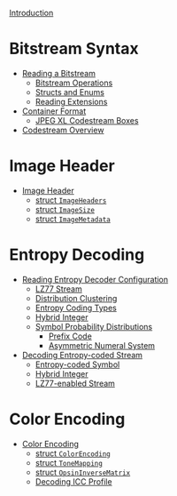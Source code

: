 [Introduction](./README.md)

# Bitstream Syntax

- [Reading a Bitstream](./bitstream/README.md)
  - [Bitstream Operations](./bitstream/operations.md)
  - [Structs and Enums](./bitstream/struct-enum.md)
  - [Reading Extensions](./bitstream/extensions.md)
- [Container Format]()
  - [JPEG XL Codestream Boxes]()
- [Codestream Overview]()

# Image Header

- [Image Header](./image-header/README.md)
  - [struct `ImageHeaders`](./image-header/ImageHeaders.md)
  - [struct `ImageSize`](./image-header/ImageSize.md)
  - [struct `ImageMetadata`]()

# Entropy Decoding

- [Reading Entropy Decoder Configuration](./entropy-config/README.md)
  - [LZ77 Stream](./entropy-config/lz77.md)
  - [Distribution Clustering](./entropy-config/clustering.md)
  - [Entropy Coding Types](./entropy-config/coding-types.md)
  - [Hybrid Integer](./entropy-config/hybrid-integer.md)
  - [Symbol Probability Distributions]()
    - [Prefix Code]()
    - [Asymmetric Numeral System]()
- [Decoding Entropy-coded Stream]()
  - [Entropy-coded Symbol]()
  - [Hybrid Integer]()
  - [LZ77-enabled Stream]()

# Color Encoding

- [Color Encoding]()
  - [struct `ColorEncoding`]()
  - [struct `ToneMapping`]()
  - [struct `OpsinInverseMatrix`]()
  - [Decoding ICC Profile]()
